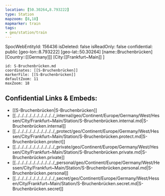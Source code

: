 ```yaml
---
location: [50.30264,8.793222]
type: Station 
mapzoom: [8,18] 
mapmarker: train 
tags:
- geo/station/train
---
```

SpocWebEntityId: 156436
isDeleted: false
isReadOnly: false
confidential: public
[geo-lon::8.793222]
[geo-lat::50.30264]
[name::Bruchenbrücken]
[Country::[[Germany]]]
[City:[[Frankfurt~Main]] ]


```leaflet
id: S-Bruchenbrücken.md
coordinates: [[S-Bruchenbrücken]]
markerFile: [[S-Bruchenbrücken]]
defaultZoom: 11 
maxZoom: 18
```


## Confidential Links & Embeds: 
- [[S-Bruchenbrücken|S-Bruchenbrücken]] 
- [[../../../../../../../../../../_internal/geo/Continent/Europe/Germany/West/Hessen/City/Frankfurt~Main/Station/S-Bruchenbrücken.internal.md|S-Bruchenbrücken.internal]] 
- [[../../../../../../../../../../_protect/geo/Continent/Europe/Germany/West/Hessen/City/Frankfurt~Main/Station/S-Bruchenbrücken.protect.md|S-Bruchenbrücken.protect]] 
- [[../../../../../../../../../../_private/geo/Continent/Europe/Germany/West/Hessen/City/Frankfurt~Main/Station/S-Bruchenbrücken.private.md|S-Bruchenbrücken.private]] 
- [[../../../../../../../../../../_personal/geo/Continent/Europe/Germany/West/Hessen/City/Frankfurt~Main/Station/S-Bruchenbrücken.personal.md|S-Bruchenbrücken.personal]] 
- [[../../../../../../../../../../_secret/geo/Continent/Europe/Germany/West/Hessen/City/Frankfurt~Main/Station/S-Bruchenbrücken.secret.md|S-Bruchenbrücken.secret]] 
